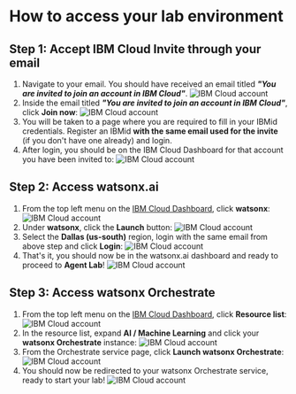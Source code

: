 # How to access your lab environment

## Step 1: Accept IBM Cloud Invite through your email

1. Navigate to your email. You should have received an email titled ***"You are invited to join an account in IBM Cloud"***.
    ![IBM Cloud account](./assets/1-invite-email.png)
2. Inside the email titled ***"You are invited to join an account in IBM Cloud"***, click **Join now**:
    ![IBM Cloud account](./assets/2-join-now.png)
3. You will be taken to a page where you are required to fill in your IBMid credentials. Register an IBMid **with the same email used for the invite** (if you don't have one already) and login.
4. After login, you should be on the IBM Cloud Dashboard for that account you have been invited to:
    ![IBM Cloud account](./assets/3-dashboard.png)

## Step 2: Access watsonx.ai

1. From the top left menu on the [IBM Cloud Dashboard](https://cloud.ibm.com/), click **watsonx**:
    ![IBM Cloud account](./assets/4-click-watsonx.png)
2. Under **watsonx**, click the **Launch** button:
    ![IBM Cloud account](./assets/5-watsonx-launch.png)
3. Select the **Dallas (us-south)** region, login with the same email from above step and click **Login**:
    ![IBM Cloud account](./assets/6-watsonx-login.png)
4. That's it, you should now be in the watsonx.ai dashboard and ready to proceed to **Agent Lab**!
    ![IBM Cloud account](./assets/7-watsonx-dashboard.png)

## Step 3: Access watsonx Orchestrate

1. From the top left menu on the [IBM Cloud Dashboard](https://cloud.ibm.com/), click **Resource list**:
    ![IBM Cloud account](./assets/8-resource-list.png)
2. In the resource list, expand **AI / Machine Learning** and click your **watsonx Orchestrate** instance:
    ![IBM Cloud account](./assets/9-resource-list-wxO.png)
2. From the Orchestrate service page, click **Launch watsonx Orchestrate**:
    ![IBM Cloud account](./assets/10-lauch-wxO.png)
3. You should now be redirected to your watsonx Orchestrate service, ready to start your lab!
    ![IBM Cloud account](./assets/11-wxO-home.png)
